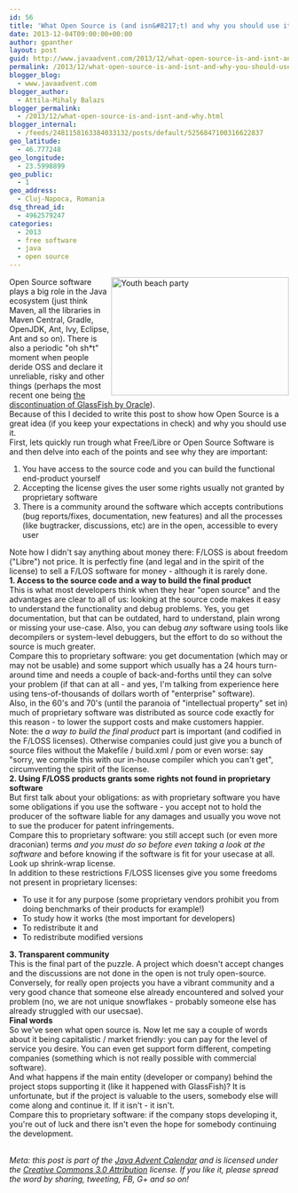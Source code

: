 ```yaml
---
id: 56
title: 'What Open Source is (and isn&#8217;t) and why you should use it?'
date: 2013-12-04T09:00:00+00:00
author: gpanther
layout: post
guid: http://www.javaadvent.com/2013/12/what-open-source-is-and-isnt-and-why-you-should-use-it/
permalink: /2013/12/what-open-source-is-and-isnt-and-why-you-should-use-it.html
blogger_blog:
  - www.javaadvent.com
blogger_author:
  - Attila-Mihaly Balazs
blogger_permalink:
  - /2013/12/what-open-source-is-and-isnt-and-why.html
blogger_internal:
  - /feeds/2481158163384033132/posts/default/5256847100316622837
geo_latitude:
  - 46.777248
geo_longitude:
  - 23.5998899
geo_public:
  - 1
geo_address:
  - Cluj-Napoca, Romania
dsq_thread_id:
  - 4962579247
categories:
  - 2013
  - free software
  - java
  - open source
---
```

<div dir="ltr" style="text-align: left;"><div style="float: right;"><a href="http://www.flickr.com/photos/bike/3644760104/" title="Youth beach party by Richard Masoner / Cyclelicious, on Flickr"><img alt="Youth beach party" height="213" src="http://farm3.staticflickr.com/2476/3644760104_2a82443b0b_n.jpg" width="320" /></a></div>Open Source software plays a big role in the Java ecosystem (just think Maven, all the libraries in Maven Central, Gradle, OpenJDK, Ant, Ivy, Eclipse, Ant and so on). There is also a periodic "oh sh*t" moment when people deride OSS and declare it unreliable, risky and other things (perhaps the most recent one being <a href="http://blog.jooq.org/2013/11/12/oracle-glassfish-or-why-you-should-think-about-open-source-again/">the discontinuation of GlassFish by Oracle</a>).<br />Because of this I decided to write this post to show how Open Source is a great idea (if you keep your expectations in check) and why you should use it.<br />First, lets quickly run trough what Free/Libre or Open Source Software is and then delve into each of the points and see why they are important:<br /><ol><li>You have access to the source code and you can build the functional end-product yourself</li><li>Accepting the license gives the user some rights usually not granted by proprietary software</li><li>There is a community around the software which accepts contributions (bug reports/fixes, documentation, new features) and all the processes (like bugtracker, discussions, etc) are in the open, accessible to every user</li></ol>Note how I didn't say anything about money there: F/LOSS is about freedom ("Libre") not price. It is perfectly fine (and legal and in the spirit of the license) to sell a F/LOS software for money - although it is rarely done.<br /><b>1. Access to the source code and a way to build the final product</b> <br />This is what most developers think when they hear "open source" and the advantages are clear to all of us: looking at the source code makes it easy to understand the functionality and debug problems. Yes, you get documentation, but that can be outdated, hard to understand, plain wrong or missing your use-case. Also, you can debug <em>any</em> software using tools like decompilers or system-level debuggers, but the effort to do so without the source is much greater.<br />Compare this to proprietary software: you get documentation (which may or may not be usable) and some support which usually has a 24 hours turn-around time and needs a couple of back-and-forths until they can solve your problem (if that can at all - and yes, I'm talking from experience here using tens-of-thousands of dollars worth of "enterprise" software).<br />Also, in the 60's and 70's (until the paranoia of "intellectual property" set in) much of proprietary software was distributed as source code exactly for this reason - to lower the support costs and make customers happier.<br />Note: the <em>a way to build the final product</em> part is important (and codified in the F/LOSS licenses). Otherwise companies could just give you a bunch of source files without the Makefile / build.xml / pom or even worse: say "sorry, we compile this with our in-house compiler which you can't get", circumventing the spirit of the license.<br /><b>2. Using F/LOSS products grants some rights not found in proprietary software</b> <br />But first talk about your obligations: as with proprietary software you have some obligations if you use the software - you accept not to hold the producer of the software liable for any damages and usually you wove not to sue the producer for patent infringements.<br />Compare this to proprietary software: you still accept such (or even more draconian) terms <em>and you must do so before even taking a look at the software</em> and before knowing if the software is fit for your usecase at all. Look up shrink-wrap license.<br />In addition to these restrictions F/LOSS licenses give you some freedoms not present in proprietary licenses:<br /><ul><li>To use it for any purpose (some proprietary vendors prohibit you from doing benchmarks of their products for example!)</li><li>To study how it works (the most important for developers)</li><li>To redistribute it and</li><li>To redistribute modified versions</li></ul><b>3. Transparent community</b> <br />This is the final part of the puzzle. A project which doesn't accept changes and the discussions are not done in the open is not truly open-source. Conversely, for really open projects you have a vibrant community and a very good chance that someone else already encountered and solved your problem (no, we are not unique snowflakes - probably someone else has already struggled with our usecsae).<br /><b>Final words</b> <br />So we've seen what open source is. Now let me say a couple of words about it being capitalistic / market friendly: you can pay for the level of service you desire. You can even get support form different, competing companies (something which is not really possible with commercial software).<br />And what happens if the main entity (developer or company) behind the project stops supporting it (like it happened with GlassFish)? It is unfortunate, but if the project is valuable to the users, somebody else will come along and continue it. If it isn't - it isn't.<br />Compare this to proprietary software: if the company stops developing it, you're out of luck and there isn't even the hope for somebody continuing the development.<br /><br /></div> <p><em>Meta: this post is part of the <a href="http://javaadvent.com/">Java Advent Calendar</a> and is licensed under the <a href="https://creativecommons.org/licenses/by/3.0/">Creative Commons 3.0 Attribution</a> license. If you like it, please spread the word by sharing, tweeting, FB, G+ and so on!</em></p>